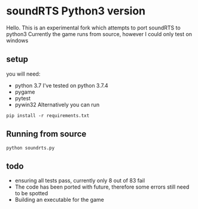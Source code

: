 # soundRTS Python3 version
Hello. This is an experimental fork which attempts to port soundRTS to python3
Currently the game runs from source, however I could only test on windows
## setup 
you will need:
* python 3.7 I've tested on python 3.7.4
* pygame
* pytest
* pywin32
Alternatively you can run

```
pip install -r requirements.txt
```

## Running from source

```
python soundrts.py
```

## todo
* ensuring all tests pass, currently only 8 out of 83 fail
* The code has been ported with future, therefore some errors still need to be spotted
* Building an executable for the game
